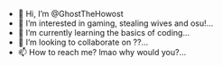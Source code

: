 - 👋 Hi, I’m @GhostTheHowost
- 👀 I’m interested in gaming, stealing wives and osu!...
- 🌱 I’m currently learning the basics of coding...
- 💞️ I’m looking to collaborate on ??...
- 📫 How to reach me? lmao why would you?...

<!---
GhostTheHowost/GhostTheHowost is a ✨ special ✨ repository because its `README.md` (this file) appears on your GitHub profile.
You can click the Preview link to take a look at your changes.
--->
